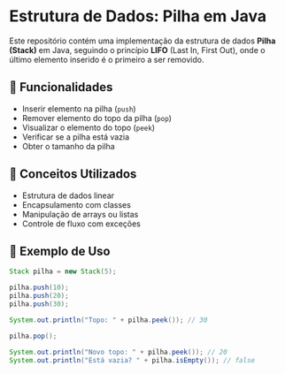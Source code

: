 # Estrutura de Dados: Pilha em Java

Este repositório contém uma implementação da estrutura de dados **Pilha (Stack)** em Java, seguindo o princípio **LIFO** (Last In, First Out), onde o último elemento inserido é o primeiro a ser removido.

## 🚀 Funcionalidades

- Inserir elemento na pilha (`push`)
- Remover elemento do topo da pilha (`pop`)
- Visualizar o elemento do topo (`peek`)
- Verificar se a pilha está vazia
- Obter o tamanho da pilha

## 🧠 Conceitos Utilizados

- Estrutura de dados linear
- Encapsulamento com classes
- Manipulação de arrays ou listas
- Controle de fluxo com exceções


## 📌 Exemplo de Uso

```java
Stack pilha = new Stack(5);

pilha.push(10);
pilha.push(20);
pilha.push(30);

System.out.println("Topo: " + pilha.peek()); // 30

pilha.pop();

System.out.println("Novo topo: " + pilha.peek()); // 20
System.out.println("Está vazia? " + pilha.isEmpty()); // false


